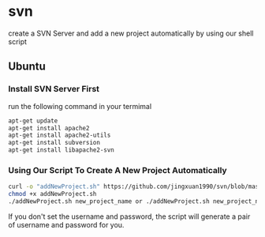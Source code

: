 # svn
create a SVN  Server and add a new project automatically by using our shell script


## Ubuntu

### Install SVN  Server First
run the following command in your termimal
```bash
apt-get update
apt-get install apache2
apt-get install apache2-utils
apt-get install subversion
apt-get install libapache2-svn
```

### Using Our Script To Create A New Project Automatically

```bash
curl -o "addNewProject.sh" https://github.com/jingxuan1990/svn/blob/master/add_new_project_on_ubuntu.sh
chmod +x addNewProject.sh
./addNewProject.sh new_project_name or ./addNewProject.sh new_project_name username password
```
If you don't set the username and password, the script will generate a pair of username and password for you.
